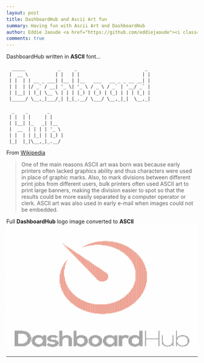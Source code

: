 ```yaml
---
layout: post
title: DashboardHub and Ascii Art fun
summary: Having fun with Ascii Art and DashboardHub
author: Eddie Jaoude <a href="https://github.com/eddiejaoude"><i class="fa fa-github-square"></i></a> <a href="https://twitter.com/eddiejaoude"><i class="fa fa-twitter-square"></i></a>
comments: true
---
```


DashboardHub written in **ASCII** font...

```
  _____            _     _                         _
 |  __ \          | |   | |                       | |
 | |  | | __ _ ___| |__ | |__   ___   __ _ _ __ __| |
 | |  | |/ _` / __| '_ \| '_ \ / _ \ / _` | '__/ _` |
 | |__| | (_| \__ \ | | | |_) | (_) | (_| | | | (_| |
 |_____/ \__,_|___/_| |_|_.__/ \___/ \__,_|_|  \__,_|

  _    _       _
 | |  | |     | |
 | |__| |_   _| |__
 |  __  | | | | '_ \
 | |  | | |_| | |_) |
 |_|  |_|\__,_|_.__/

```

From [Wikipedia](http://en.wikipedia.org/wiki/ASCII_art)
> One of the main reasons ASCII art was born was because early printers often lacked graphics ability and thus characters were used in place of graphic marks. Also, to mark divisions between different print jobs from different users, bulk printers often used ASCII art to print large banners, making the division easier to spot so that the results could be more easily separated by a computer operator or clerk. ASCII art was also used in early e-mail when images could not be embedded.

Full **DashboardHub** logo image converted to **ASCII**
![](/assets/2015-05-28-dashboard-hub-ascii-art-fun/dashboardhub-ascii.png)

---
